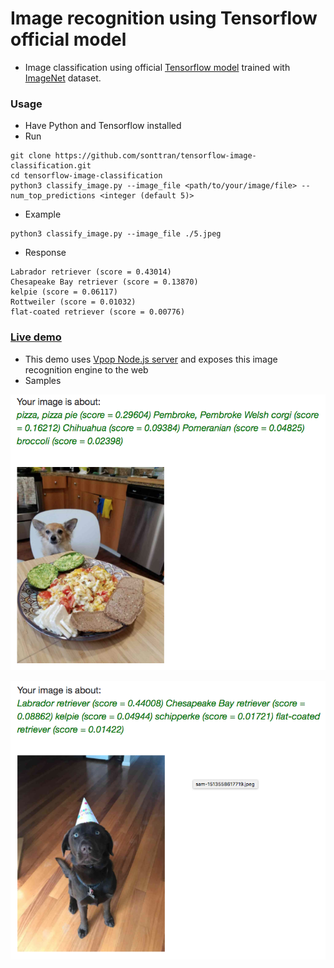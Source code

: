 # Image recognition using Tensorflow official model
* Image classification using official <a href="https://github.com/tensorflow/models">Tensorflow model</a> trained with <a href="http://www.image-net.org/">ImageNet</a> dataset.

### Usage
* Have Python and Tensorflow installed
* Run
```
git clone https://github.com/sonttran/tensorflow-image-classification.git
cd tensorflow-image-classification
python3 classify_image.py --image_file <path/to/your/image/file> --num_top_predictions <integer (default 5)>
```
* Example
```
python3 classify_image.py --image_file ./5.jpeg 
```
* Response
```
Labrador retriever (score = 0.43014)
Chesapeake Bay retriever (score = 0.13870)
kelpie (score = 0.06117)
Rottweiler (score = 0.01032)
flat-coated retriever (score = 0.00776)
```
### <a href="http://www.sontran.co/image-recognition">Live demo</a> 
* This demo uses <a href="https://github.com/sonttran/server">Vpop Node.js server</a> and exposes this image recognition engine to the web
* Samples

![Chihuahua](pics/1.png)

![Labrador](pics/2.png)